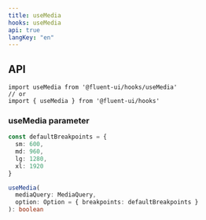 ```yaml
---
title: useMedia
hooks: useMedia
api: true
langKey: "en"
---
```


## API

```
import useMedia from '@fluent-ui/hooks/useMedia'
// or
import { useMedia } from '@fluent-ui/hooks'
```

### useMedia parameter

```ts
const defaultBreakpoints = {
  sm: 600,
  md: 960,
  lg: 1280,
  xl: 1920
}

useMedia(
  mediaQuery: MediaQuery,
  option: Option = { breakpoints: defaultBreakpoints }
): boolean
```
